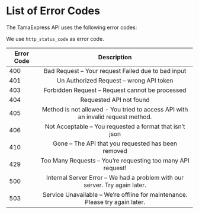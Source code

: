 # List of Error Codes

The TamaExpress API uses the following error codes:

We use `http_status_code` as error code.

| Error Code   |      Description      | 
|----------|:-------------:|
| 400 |  Bad Request – Your request Failed due to bad input |
| 401 |  Un Authorized Request – wrong API token |
| 403 |  Forbidden Request – Request cannot be processed |
| 404 |  Requested API not found  |
| 405 |  Method is not allowed - You tried to access API with an invalid request method. |
| 406 |  Not Acceptable – You requested a format that isn’t json |
| 410 |  Gone – The API that you requested has been removed |
| 429 |  Too Many Requests – You’re requesting too many API request! |
| 500 |  Internal Server Error – We had a problem with our server. Try again later. |
| 503 |  Service Unavailable – We’re offline for maintenance. Please try again later. |
